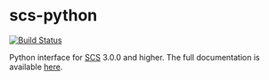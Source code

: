 scs-python
===

[![Build Status](https://github.com/bodono/scs-python/actions/workflows/build.yml/badge.svg)](https://github.com/bodono/scs-python/actions/workflows/build.yml)

Python interface for [SCS](https://github.com/cvxgrp/scs) 3.0.0 and higher.
The full documentation is available [here](https://www.cvxgrp.org/scs/).
